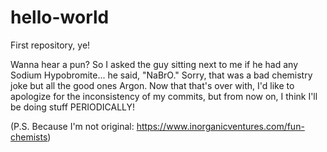 # hello-world

First repository, ye!

Wanna hear a pun? So I asked the guy sitting next to me if he had any Sodium Hypobromite... he said, "NaBrO." Sorry, that was a bad chemistry joke but all the good ones Argon. Now that that's over with, I'd like to apologize for the inconsistency of my commits, but from now on, I think I'll be doing stuff PERIODICALLY!

(P.S. Because I'm not original: https://www.inorganicventures.com/fun-chemists)
